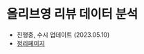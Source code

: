# 올리브영 리뷰 데이터 분석
- 진행중, 수시 업데이트 (2023.05.10)  
- [정리페이지](https://jyanalyst.notion.site/54426a168efd47e183bdb2fbd896101e)

